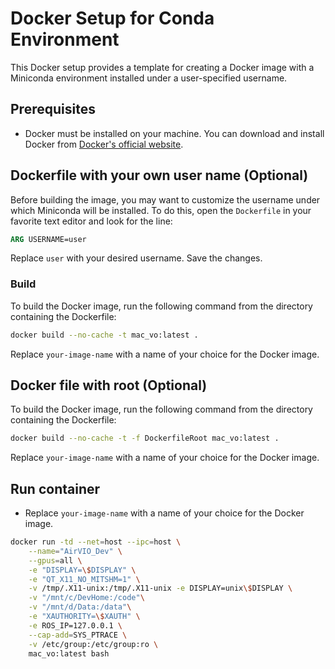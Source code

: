 # Docker Setup for Conda Environment

This Docker setup provides a template for creating a Docker image with a Miniconda environment installed under a user-specified username.

## Prerequisites

- Docker must be installed on your machine. You can download and install Docker from [Docker's official website](https://www.docker.com/get-started).

## Dockerfile with your own user name (Optional)

Before building the image, you may want to customize the username under which Miniconda will be installed. To do this, open the `Dockerfile` in your favorite text editor and look for the line:

```dockerfile
ARG USERNAME=user
```

Replace `user` with your desired username. Save the changes.

### Build

To build the Docker image, run the following command from the directory containing the Dockerfile:

```bash
docker build --no-cache -t mac_vo:latest .
```

Replace `your-image-name` with a name of your choice for the Docker image.

## Docker file with root (Optional)

To build the Docker image, run the following command from the directory containing the Dockerfile:

```bash
docker build --no-cache -t -f DockerfileRoot mac_vo:latest .
```

Replace `your-image-name` with a name of your choice for the Docker image.


## Run container

* Replace `your-image-name` with a name of your choice for the Docker image.

```bash
docker run -td --net=host --ipc=host \
    --name="AirVIO_Dev" \
    --gpus=all \
    -e "DISPLAY=\$DISPLAY" \
    -e "QT_X11_NO_MITSHM=1" \
    -v /tmp/.X11-unix:/tmp/.X11-unix -e DISPLAY=unix\$DISPLAY \
    -v "/mnt/c/DevHome:/code"\
    -v "/mnt/d/Data:/data"\
    -e "XAUTHORITY=\$XAUTH" \
    -e ROS_IP=127.0.0.1 \
    --cap-add=SYS_PTRACE \
    -v /etc/group:/etc/group:ro \
    mac_vo:latest bash
```
